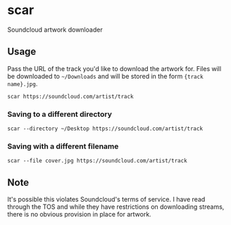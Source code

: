 # scar

Soundcloud artwork downloader

## Usage

Pass the URL of the track you'd like to download the artwork for. Files will be downloaded to `~/Downloads` and will be stored in the form `{track name}.jpg`.

```
scar https://soundcloud.com/artist/track
```

### Saving to a different directory

```
scar --directory ~/Desktop https://soundcloud.com/artist/track
```

### Saving with a different filename

```
scar --file cover.jpg https://soundcloud.com/artist/track
```

## Note

It's possible this violates Soundcloud's terms of service. I have read through the TOS and while they have restrictions on downloading streams, there is no obvious provision in place for artwork.
